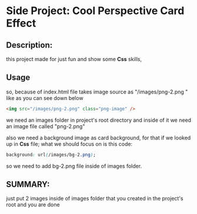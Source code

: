 # Side Project: Cool Perspective Card Effect

## Description:
this project made for just fun and show some **Css** skills,



## Usage
so, because of index.html file takes image source as "/images/png-2.png " like as you can see down below

```html
<img src="/images/png-2.png" class="png-image" />
```

we need an images folder in project's root directory and inside of it we need an image file called "png-2.png"

also we need a background image as card background, for that if we looked up in **Css** file;
what we should focus on is this code:

```css
background: url(/images/bg-2.png);
```

so we need to add bg-2.png file inside of images folder.


## SUMMARY:
just put 2 images inside of images folder that you created in the project's root and you are done
